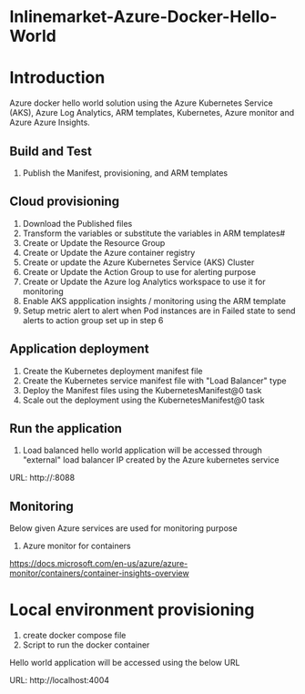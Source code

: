 # Inlinemarket-Azure-Docker-Hello-World

# Introduction 
Azure docker hello world solution using the Azure Kubernetes Service (AKS), Azure Log Analytics, ARM templates, Kubernetes, Azure monitor and Azure Azure Insights.

## Build and Test
1. Publish the Manifest, provisioning, and ARM templates

## Cloud provisioning

1. Download the Published files
2. Transform the variables or substitute the variables in ARM templates#
3. Create or Update the Resource Group
4. Create or Update the Azure container registry
5. Create or update the Azure Kubernetes Service (AKS) Cluster 
6. Create or Update the Action Group to use for alerting purpose
7. Create or Update the Azure log Analytics workspace to use it for monitoring
8. Enable AKS appplication insights / monitoring using the ARM template
9. Setup metric alert to alert when Pod instances are in Failed state to send alerts to action group set up in step 6

## Application deployment
1. Create the Kubernetes deployment manifest file
2. Create the Kubernetes service manifest file with "Load Balancer" type
3. Deploy the Manifest files using the KubernetesManifest@0 task
4. Scale out the deployment using the KubernetesManifest@0 task

## Run the application
1. Load balanced hello world application will be accessed through "external" load balancer IP created by the Azure kubernetes service

URL: http://<Load-Balancer-Ip>:8088

## Monitoring

Below given Azure services are used for monitoring purpose

1. Azure monitor for containers

https://docs.microsoft.com/en-us/azure/azure-monitor/containers/container-insights-overview



# Local environment provisioning
1. create docker compose file
2. Script to run the docker container

Hello world application will be accessed using the below URL

URL: http://localhost:4004

